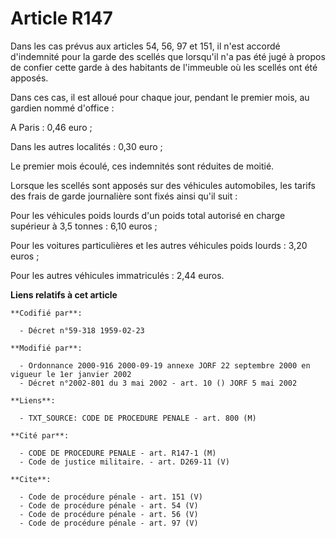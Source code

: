 # Article R147

Dans les cas prévus aux articles 54, 56, 97 et 151, il n'est accordé d'indemnité pour la garde des scellés que lorsqu'il n'a
pas été jugé à propos de confier cette garde à des habitants de l'immeuble où les scellés ont été apposés. 

Dans ces cas, il est alloué pour chaque jour, pendant le premier mois, au gardien nommé d'office : 

A Paris : 0,46 euro ; 

Dans les autres localités : 0,30 euro ; 

Le premier mois écoulé, ces indemnités sont réduites de moitié. 

Lorsque les scellés sont apposés sur des véhicules automobiles, les tarifs des frais de garde journalière sont fixés ainsi
qu'il suit : 

Pour les véhicules poids lourds d'un poids total autorisé en charge supérieur à 3,5 tonnes : 6,10 euros ; 

Pour les voitures particulières et les autres véhicules poids lourds : 3,20 euros ; 

Pour les autres véhicules immatriculés : 2,44 euros.

**Liens relatifs à cet article**

	**Codifié par**:

	  - Décret n°59-318 1959-02-23

	**Modifié par**:

	  - Ordonnance 2000-916 2000-09-19 annexe JORF 22 septembre 2000 en vigueur le 1er janvier 2002
	  - Décret n°2002-801 du 3 mai 2002 - art. 10 () JORF 5 mai 2002

	**Liens**:

	  - TXT_SOURCE: CODE DE PROCEDURE PENALE - art. 800 (M)

	**Cité par**:

	  - CODE DE PROCEDURE PENALE - art. R147-1 (M)
	  - Code de justice militaire. - art. D269-11 (V)

	**Cite**:

	  - Code de procédure pénale - art. 151 (V)
	  - Code de procédure pénale - art. 54 (V)
	  - Code de procédure pénale - art. 56 (V)
	  - Code de procédure pénale - art. 97 (V)
